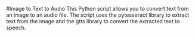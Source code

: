 #Image to Text to Audio
This Python script allows you to convert text from an image to an audio file. The script uses the pytesseract library to extract text from the image and the gtts library to convert the extracted text to speech.
